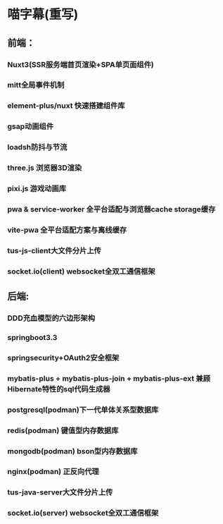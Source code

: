 # 喵字幕(重写)
## 前端：
### Nuxt3(SSR服务端首页渲染+SPA单页面组件)
### mitt全局事件机制
### element-plus/nuxt 快速搭建组件库
### gsap动画组件
### loadsh防抖与节流
### three.js 浏览器3D渲染
### pixi.js 游戏动画库
### pwa & service-worker 全平台适配与浏览器cache storage缓存
### vite-pwa 全平台适配方案与离线缓存
### tus-js-client大文件分片上传
### socket.io(client) websocket全双工通信框架
## 后端:
### DDD充血模型的六边形架构
### springboot3.3
### springsecurity+OAuth2安全框架
### mybatis-plus + mybatis-plus-join + mybatis-plus-ext 兼顾Hibernate特性的sql代码生成器
### postgresql(podman)下一代单体关系型数据库
### redis(podman) 键值型内存数据库
### mongodb(podman) bson型内存数据库
### nginx(podman) 正反向代理
### tus-java-server大文件分片上传
### socket.io(server) websocket全双工通信框架
